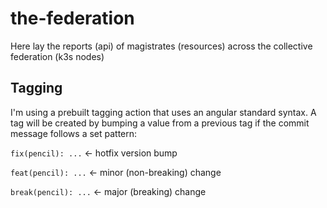 # the-federation
Here lay the reports (api) of magistrates (resources) across the collective federation (k3s nodes)

## Tagging
I'm using a prebuilt tagging action that uses an angular standard syntax. A tag will be created by bumping a value from a previous tag if the commit message follows a set pattern:

`fix(pencil): ...` <- hotfix version bump

`feat(pencil): ...` <- minor (non-breaking) change

`break(pencil): ...` <- major (breaking) change
